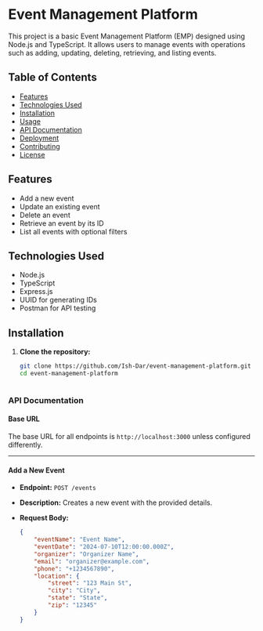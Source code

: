 # Event Management Platform

This project is a basic Event Management Platform (EMP) designed using Node.js and TypeScript. It allows users to manage events with operations such as adding, updating, deleting, retrieving, and listing events.

## Table of Contents

- [Features](#features)
- [Technologies Used](#technologies-used)
- [Installation](#installation)
- [Usage](#usage)
- [API Documentation](#api-documentation)
- [Deployment](#deployment)
- [Contributing](#contributing)
- [License](#license)

## Features

- Add a new event
- Update an existing event
- Delete an event
- Retrieve an event by its ID
- List all events with optional filters

## Technologies Used

- Node.js
- TypeScript
- Express.js
- UUID for generating IDs
- Postman for API testing

## Installation

1. **Clone the repository:**

   ```bash
   git clone https://github.com/Ish-Dar/event-management-platform.git
   cd event-management-platform



### API Documentation

#### Base URL

The base URL for all endpoints is `http://localhost:3000` unless configured differently.

---

#### Add a New Event

- **Endpoint:** `POST /events`
- **Description:** Creates a new event with the provided details.
- **Request Body:**

  ```json
  {
      "eventName": "Event Name",
      "eventDate": "2024-07-10T12:00:00.000Z",
      "organizer": "Organizer Name",
      "email": "organizer@example.com",
      "phone": "+1234567890",
      "location": {
          "street": "123 Main St",
          "city": "City",
          "state": "State",
          "zip": "12345"
      }
  }
